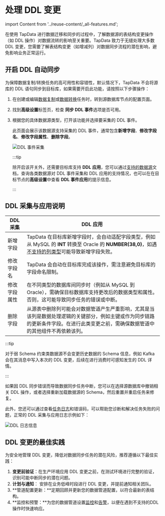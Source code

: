 # 处理 DDL 变更
import Content from '../reuse-content/_all-features.md';

<Content />

在使用 TapData 进行数据迁移和同步的过程中，了解数据源的表结构变更操作（如 DDL 操作）对数据流转的影响至关重要。TapData 致力于无缝处理大多数 DDL 变更，您需要了解表结构变更（如增减列）对数据同步流程的潜在影响，避免影响业务正常运行。



## 开启 DDL 自动同步

为保障数据复制/转换任务的高可用性和容错性，默认情况下，TapData 不会将源库的 DDL 语句同步到目标库，如果需要开启此功能，请按照以下步骤操作：

1. 在创建或编辑[数据复制](../user-guide/data-pipeline/copy-data/create-task.md)或[数据转换](../user-guide/data-pipeline/data-development/create-task.md)任务时，转到源数据库节点的配置页面。

2. 找到**高级设置**标签页，检查 **同步 DDL 事件**选项是否可用。

3. 根据您的具体数据源类型，打开该功能并选择要采集的 DDL 事件。

   此页面会展示该数据源支持采集的 DDL 事件，通常包含**新增字段**、**修改字段名**、**修改字段属性**、**删除字段**。

   ![DDL 事件采集](../images/ddl_collection.png)

   :::tip

   除开启该开关外，还需要目标库支持 **DDL** **应用**，您可以通过[支持的数据源](../introduction/supported-databases.md)文档，查询各类数据源对 DDL 事件采集和 DDL 应用的支持情况，也可以在在目标节点的**高级设置**中查看 **DDL 事件应用**的提示信息。

   :::

## DDL 采集与应用说明

| DDL 采集     | DDL 应用                                                     |
| ------------ | ------------------------------------------------------------ |
| 新增字段     | TapData 在目标库新增字段时，会自动适配字段类型，例如从 MySQL 的 **INT** 转换至 Oracle 的 **NUMBER(38,0)**，如遇[不支持的列类型](../user-guide/no-supported-data-type.md)可能导致新增字段失败。 |
| 修改字段名   | TapData 会自动在目标库完成该操作，需注意避免目标库的字段命名限制。 |
| 修改字段属性 | 在不同类型的数据库间同步时（例如从 MySQL 到 Oracle），需确保目标数据库支持更改后的数据类型和属性。否则，这可能导致同步任务的错误或中断。 |
| 删除字段     | 从源表中删除列可能会对数据管道产生严重影响，尤其是当该列是数据处理逻辑的关键部分，例如主键或作为同步链路的更新条件字段。在进行此类变更之前，需确保数据管道中的其他组件不再依赖该列。 |

:::tip

对于弱 Schema 约束类数据源不会变更历史数据的 Schema 信息，例如 Kafka 会在其消息中写入本次的 DDL 变更，后续在进行消费时可感知发生的 DDL 详情。

:::



如果因 DDL 同步错误而导致数据同步任务中断，您可以在选择源数据库中撤销相关 DDL 操作，或者选择重新加载数据源的 Schema，然后重置并重启任务来修复。

此外，您还可以通过查看[任务日志](../user-guide/data-pipeline/copy-data/monitor-task)和错误码，可以帮助您诊断和解决任务失败的问题，正常的 DDL 采集与应用日志示例如下：

![DDL 日志信息](../images/ddl_apply_logs.png)





## DDL 变更的最佳实践

为安全地管理 DDL 变更，降低对数据同步任务的潜在风险，推荐遵循以下最佳实践：

1. **变更前验证**：在生产环境应用 DDL 变更之前，在测试环境进行完整的验证，识别可能中断同步的潜在问题。
2. **计划与通知**： 安排在业务低峰时段进行 DDL 变更，并提前通知相关团队。
3. **管道配置更新：**定期回顾并更新您的数据管道配置，以符合最新的表结构。
4. **监控和预警：**为您的数据管道设置[监控](../user-guide/data-pipeline/copy-data/monitor-task)和[告警](alert-via-qqmail.md)，以便在遇到不支持的DDL操作时快速响应。



